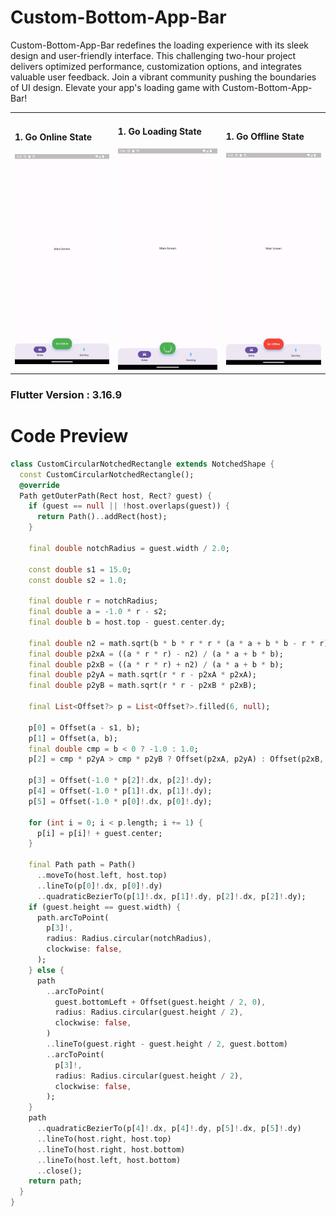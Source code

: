 # Custom-Bottom-App-Bar

Custom-Bottom-App-Bar redefines the loading experience with its sleek design and user-friendly interface. This challenging two-hour project delivers optimized performance, customization options, and integrates valuable user feedback. Join a vibrant community pushing the boundaries of UI design. Elevate your app's loading game with Custom-Bottom-App-Bar!

<table style="width=100%">
  <tr>
    <td>
      <h4>1. Go Online State</h4>
      <img src="media/Screenshot_1707993521.png" >
    </td>
    <td>
      <h4>1. Go Loading State</h4>
      <img src="media/Screenshot_1707993524.png" >
    </td>
    <td>
      <h4>1. Go Offline State</h4>
      <img src="media/Screenshot_1707993529.png" >
    </td>
  </tr>
</table>

### Flutter Version : 3.16.9

# Code Preview

```dart
class CustomCircularNotchedRectangle extends NotchedShape {
  const CustomCircularNotchedRectangle();
  @override
  Path getOuterPath(Rect host, Rect? guest) {
    if (guest == null || !host.overlaps(guest)) {
      return Path()..addRect(host);
    }

    final double notchRadius = guest.width / 2.0;

    const double s1 = 15.0;
    const double s2 = 1.0;

    final double r = notchRadius;
    final double a = -1.0 * r - s2;
    final double b = host.top - guest.center.dy;

    final double n2 = math.sqrt(b * b * r * r * (a * a + b * b - r * r));
    final double p2xA = ((a * r * r) - n2) / (a * a + b * b);
    final double p2xB = ((a * r * r) + n2) / (a * a + b * b);
    final double p2yA = math.sqrt(r * r - p2xA * p2xA);
    final double p2yB = math.sqrt(r * r - p2xB * p2xB);

    final List<Offset?> p = List<Offset?>.filled(6, null);

    p[0] = Offset(a - s1, b);
    p[1] = Offset(a, b);
    final double cmp = b < 0 ? -1.0 : 1.0;
    p[2] = cmp * p2yA > cmp * p2yB ? Offset(p2xA, p2yA) : Offset(p2xB, p2yB);

    p[3] = Offset(-1.0 * p[2]!.dx, p[2]!.dy);
    p[4] = Offset(-1.0 * p[1]!.dx, p[1]!.dy);
    p[5] = Offset(-1.0 * p[0]!.dx, p[0]!.dy);

    for (int i = 0; i < p.length; i += 1) {
      p[i] = p[i]! + guest.center;
    }

    final Path path = Path()
      ..moveTo(host.left, host.top)
      ..lineTo(p[0]!.dx, p[0]!.dy)
      ..quadraticBezierTo(p[1]!.dx, p[1]!.dy, p[2]!.dx, p[2]!.dy);
    if (guest.height == guest.width) {
      path.arcToPoint(
        p[3]!,
        radius: Radius.circular(notchRadius),
        clockwise: false,
      );
    } else {
      path
        ..arcToPoint(
          guest.bottomLeft + Offset(guest.height / 2, 0),
          radius: Radius.circular(guest.height / 2),
          clockwise: false,
        )
        ..lineTo(guest.right - guest.height / 2, guest.bottom)
        ..arcToPoint(
          p[3]!,
          radius: Radius.circular(guest.height / 2),
          clockwise: false,
        );
    }
    path
      ..quadraticBezierTo(p[4]!.dx, p[4]!.dy, p[5]!.dx, p[5]!.dy)
      ..lineTo(host.right, host.top)
      ..lineTo(host.right, host.bottom)
      ..lineTo(host.left, host.bottom)
      ..close();
    return path;
  }
}
